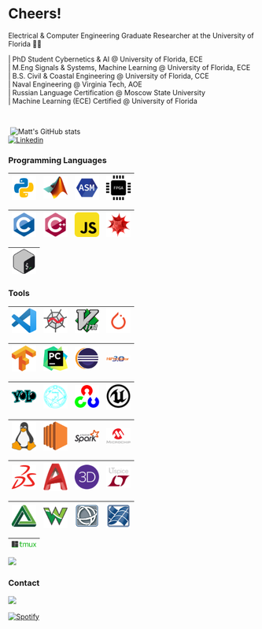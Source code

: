 <!-- Greeting -->
# Cheers!

<!--Introduction -->
Electrical & Computer Engineering Graduate Researcher at the University of Florida :crocodile::crocodile:

| PhD Student Cybernetics & AI @ University of Florida, ECE<br>
| M.Eng Signals & Systems, Machine Learning @ University of Florida, ECE<br>
| B.S. Civil & Coastal Engineering @ University of Florida, CCE<br>
| Naval Engineering @ Virginia Tech, AOE<br>
| Russian Language Certification @ Moscow State University<br>
| Machine Learning (ECE) Certified @ University of Florida

<br>

<p> <!-- GitHub README Stats -->
  <a href="https://github.com/mgwein?tab=repositories">
    <img width="500" height="auto" align="right" alt="Matt's GitHub stats" 
         src="https://github-readme-stats.vercel.app/api?username=mgwein&show_icons=true&theme=algolia&count_private=true" />
   <!-- <img width="30%" height="auto" align="right" alt="Matt's github stats" 
         src="https://github-readme-stats.vercel.app/api/top-langs/?username=mgwein&layout=compact" />

</p>

<!-- Your badges -->
[![Linkedin](https://img.shields.io/badge/-Matt%20W-blue?style=flat&logo=Linkedin&logoColor=white)](https://www.linkedin.com/in/mgwein/)

### Programming Languages

<img title="Python" alt="Python" width="50px" src="python.png" />|<img title="MatLab" alt="MatLab" width="50px" src="MATLAB.png" />|<img title="Assembly" alt="Assembly" width="50px" src="ASM.png" />|<img title="VHDL" alt="VHDL" width="50px" src="VHDL.png" />
|---|---|---|---|

<img title="C" alt="C" width="50px" src="C.png">|<img title="C++" alt="C++" width="50px" src="CPP.svg">|<img alt="JavaScript" title="JavaScript" width="50px" src="JAVASCRIPT.png">|<img title="Wolfram Mathematica" alt="Wolfram Mathematica" width="50px" src="WOLFRAM.png">
|---|---|---|---|

<img title="Bash" alt="Bash" width="50px" src="BASH.png" />|
|---|

### Tools

<img title="Visual Studio" alt="Visual Studio" width="50px" src="VSCODE.png" />|<img title="Spyder" alt="Spyder" width="50px" src="SPYDER.png" />|<img title="Vim" alt="Vim" width="50px" src="VIM.png" />|<img title="Pytorch" alt="Pytorch" width="50px" src="pytorch.png" />
|---|---|---|---|

<img title="TensorFlow" alt="TensorFlow" width="50px" src="TENSORFLOW.png" />|<img title="PyCharm" alt="PyCharm" width="50px" src="PYCHARM.png" />|<img title="ECLIPSE" alt="ECLIPSE" width="50px" src="ECLIPSE.png" />|<img title="HiPerGator3.0" alt="HiPerGator3.0" width="50px" src="HIPERGATOR3.png" />
|---|---|---|---|

<img title="YOLO" alt="YOLO" width="50px" src="YOLO.png" />|<img title="Darknet" alt="Darknet" width="50px" src="DARKNET2.png" />|<img title="OpenCV" alt="OpenCV" width="50px" src="OPENCV.png" />|<img title="UNREAL" alt="UNREAL" width="50px" src="UNREAL.png" />|
|---|---|---|---|

<img title="LINUX" alt="LINUX" width="50px" src="LINUX.png" />|<img title="EC2" alt="EC2" width="50px" src="EC2.png" />|<img title="APACHE SPARK" alt="APACHE SPARK" width="50px" src="APACHESPARK.png" />|<img title="Microchip Studio" alt="Microchip Studio" width="50px" src="MICROCHIP.png" />
|---|---|---|---|

<img title="Solid Works" alt="Solid Works" width="50px" src="SOLIDWORKS.png" />|<img title="AutoCAD" alt="AutoCAD" width="50px" src="AUTOCAD.png" />|<img title="RISA3D" alt="RISA3D" width="50px" src="RISA3D.svg" />|<img title="LTSpice" alt="LTSpice" width="50px" src="LTSPICE.png" />
|---|---|---|---|

<img title="Digilent" alt="Digilent" width="50px" src="DIGILENT.png" />|<img title="Waveforms" alt="Waveforms" width="50px" src="WAVEFORMS.png" />|<img title="ENVI" alt="ENVI" width="50px" src="ENVI.png" />|<img title="IDL" alt="IDL" width="50px" src="IDL.png" />
|---|---|---|---|

<img title="TMUX 😁" alt="TMUX 😁" width="50px" src="TMUX3.png" />|
|---|

<!-- <img title="PyCharm" alt="PyCharm" width="50px" src="PYCHARM.png" /> -->

<!-- Profile View Count -->
![](https://komarev.com/ghpvc/?username=mgwein&style=flat)

### Contact
![](https://dcbadge.vercel.app/api/shield/410659937069301761)
              
[![Spotify](https://gitspotify-mgwein.vercel.app/api/spotify)](https://open.spotify.com/user/cattleman706)

